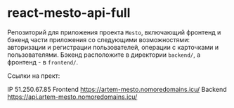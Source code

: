 # react-mesto-api-full
Репозиторий для приложения проекта `Mesto`, включающий фронтенд и бэкенд части приложения со следующими возможностями: авторизации и регистрации пользователей, операции с карточками и пользователями. Бэкенд расположите в директории `backend/`, а фронтенд - в `frontend/`. 

Ссылки на прект:

IP 51.250.67.85
Frontend https://artem-mesto.nomoredomains.icu/
Backend https://api.artem-mesto.nomoredomains.icu/